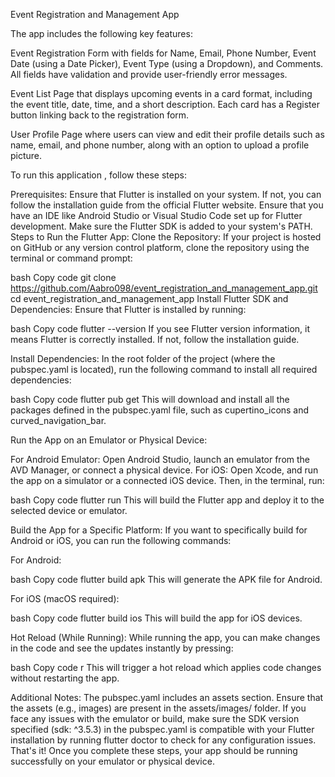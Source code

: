 Event Registration and Management App

The app includes the following key features:

Event Registration Form with fields for Name, Email, Phone Number, Event Date (using a Date Picker), Event Type (using a Dropdown), and Comments. All fields have validation and provide user-friendly error messages.

Event List Page that displays upcoming events in a card format, including the event title, date, time, and a short description. Each card has a Register button linking back to the registration form.

User Profile Page where users can view and edit their profile details such as name, email, and phone number, along with an option to upload a profile picture.

To run this application , follow these steps:

Prerequisites:
Ensure that Flutter is installed on your system. If not, you can follow the installation guide from the official Flutter website.
Ensure that you have an IDE like Android Studio or Visual Studio Code set up for Flutter development.
Make sure the Flutter SDK is added to your system's PATH.
Steps to Run the Flutter App:
Clone the Repository: If your project is hosted on GitHub or any version control platform, clone the repository using the terminal or command prompt:

bash
Copy code
git clone https://github.com/Aabro098/event_registration_and_management_app.git
cd event_registration_and_management_app
Install Flutter SDK and Dependencies: Ensure that Flutter is installed by running:

bash
Copy code
flutter --version
If you see Flutter version information, it means Flutter is correctly installed. If not, follow the installation guide.

Install Dependencies: In the root folder of the project (where the pubspec.yaml is located), run the following command to install all required dependencies:

bash
Copy code
flutter pub get
This will download and install all the packages defined in the pubspec.yaml file, such as cupertino_icons and curved_navigation_bar.

Run the App on an Emulator or Physical Device:

For Android Emulator: Open Android Studio, launch an emulator from the AVD Manager, or connect a physical device.
For iOS: Open Xcode, and run the app on a simulator or a connected iOS device.
Then, in the terminal, run:

bash
Copy code
flutter run
This will build the Flutter app and deploy it to the selected device or emulator.

Build the App for a Specific Platform: If you want to specifically build for Android or iOS, you can run the following commands:

For Android:

bash
Copy code
flutter build apk
This will generate the APK file for Android.

For iOS (macOS required):

bash
Copy code
flutter build ios
This will build the app for iOS devices.

Hot Reload (While Running): While running the app, you can make changes in the code and see the updates instantly by pressing:

bash
Copy code
r
This will trigger a hot reload which applies code changes without restarting the app.

Additional Notes:
The pubspec.yaml includes an assets section. Ensure that the assets (e.g., images) are present in the assets/images/ folder.
If you face any issues with the emulator or build, make sure the SDK version specified (sdk: ^3.5.3) in the pubspec.yaml is compatible with your Flutter installation by running flutter doctor to check for any configuration issues.
That's it! Once you complete these steps, your app should be running successfully on your emulator or physical device.









